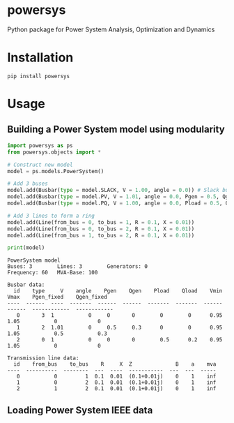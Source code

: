 # powersys
Python package for Power System Analysis, Optimization and Dynamics

# Installation
```pip install powersys```

# Usage
## Building a Power System model using modularity
```python
import powersys as ps
from powersys.objects import *

# Construct new model
model = ps.models.PowerSystem()

# Add 3 buses
model.add(Busbar(type = model.SLACK, V = 1.00, angle = 0.0)) # Slack bus
model.add(Busbar(type = model.PV, V = 1.01, angle = 0.0, Pgen = 0.5, Qgen = 0.3)) # PV
model.add(Busbar(type = model.PQ, V = 1.00, angle = 0.0, Pload = 0.5, Qload = 0.2)) # PQ

# Add 3 lines to form a ring
model.add(Line(from_bus = 0, to_bus = 1, R = 0.1, X = 0.01))
model.add(Line(from_bus = 0, to_bus = 2, R = 0.1, X = 0.01))
model.add(Line(from_bus = 1, to_bus = 2, R = 0.1, X = 0.01))

print(model)
```

```console
PowerSystem model
Buses: 3        Lines: 3        Generators: 0
Frequency: 60   MVA-Base: 100

Busbar data:
  id    type     V    angle    Pgen    Qgen    Pload    Qload    Vmin    Vmax    Pgen_fixed    Qgen_fixed
----  ------  ----  -------  ------  ------  -------  -------  ------  ------  ------------  ------------
   0       3  1           0     0       0        0        0      0.95    1.05           0             0
   1       2  1.01        0     0.5     0.3      0        0      0.95    1.05           0.5           0.3
   2       0  1           0     0       0        0.5      0.2    0.95    1.05           0             0

Transmission line data:
  id    from_bus    to_bus    R     X  Z              B    a    mva
----  ----------  --------  ---  ----  -----------  ---  ---  -----
   0           0         1  0.1  0.01  (0.1+0.01j)    0    1    inf
   1           0         2  0.1  0.01  (0.1+0.01j)    0    1    inf
   2           1         2  0.1  0.01  (0.1+0.01j)    0    1    inf
```

## Loading Power System IEEE data
